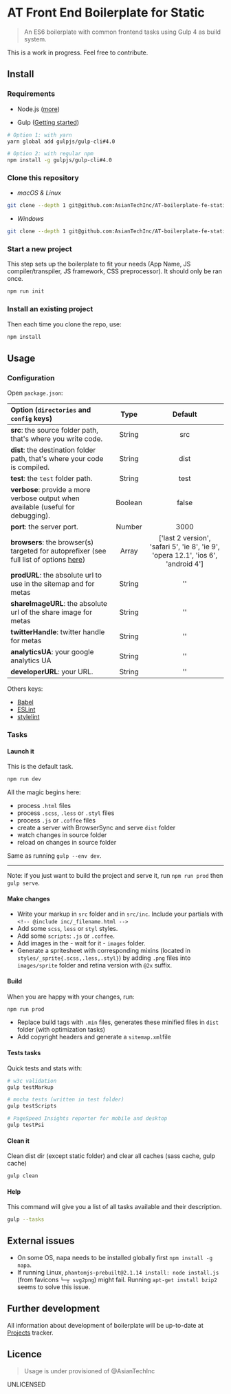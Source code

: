AT Front End Boilerplate for Static
=========================

> An ES6 boilerplate with common frontend tasks using Gulp 4 as build system.

This is a work in progress. Feel free to contribute.

## Install
### Requirements

- Node.js ([more](http://nodejs.org/download/))

- Gulp ([Getting started](https://github.com/gulpjs/gulp/blob/master/docs/getting-started.md#getting-started))

```bash
# Option 1: with yarn
yarn global add gulpjs/gulp-cli#4.0

# Option 2: with regular npm
npm install -g gulpjs/gulp-cli#4.0
```

### Clone this repository

- *macOS & Linux*

```bash
git clone --depth 1 git@github.com:AsianTechInc/AT-boilerplate-fe-static.git && cd AT-boilerplate-fe-static && rm -rf .git
```

- *Windows*

```bash
git clone --depth 1 git@github.com:AsianTechInc/AT-boilerplate-fe-static.git && cd AT-boilerplate-fe-static && rd /s /q .git
```

### Start a new project

This step sets up the boilerplate to fit your needs (App Name, JS compiler/transpiler, JS framework, CSS preprocessor). It should only be ran once.

```bash
npm run init
```

### Install an existing project

Then each time you clone the repo, use:

```bash
npm install
```

## Usage

### Configuration

Open `package.json`:

|Option (`directories` and `config` keys)|Type|Default
|:---------|:---------:|:----------:|
|**src**: the source folder path, that's where you write code.|String|src|
|**dist**: the destination folder path, that's where your code is compiled.|String|dist|
|**test**: the `test` folder path.|String|test|
|**verbose**: provide a more verbose output when available (useful for debugging).|Boolean|false|
|**port**: the server port.|Number|3000|
|**browsers**: the browser(s) targeted for autoprefixer (see full list of options [here](https://github.com/ai/autoprefixer#browsers))|Array|['last 2 version', 'safari 5', 'ie 8', 'ie 9', 'opera 12.1', 'ios 6', 'android 4']|
|**prodURL**: the absolute url to use in the sitemap and for metas|String|''|
|**shareImageURL**: the absolute url of the share image for metas|String|''|
|**twitterHandle**: twitter handle for metas|String|''|
|**analyticsUA**: your google analytics UA|String|''|
|**developerURL**: your URL.|String|''|

Others keys:

* [Babel](https://babeljs.io/docs/usage/babelrc/)
* [ESLint](http://eslint.org/docs/user-guide/configuring)
* [stylelint](https://github.com/stylelint/stylelint/blob/master/docs/user-guide/configuration.md)

### Tasks

#### Launch it

This is the default task.

```bash
npm run dev
```
All the magic begins here:

* process `.html` files
* process `.scss`, `.less` or `.styl` files
* process `.js` or `.coffee` files
* create a server with BrowserSync and serve `dist` folder
* watch changes in source folder
* reload on changes in source folder

Same as running `gulp --env dev`.

---
Note: if you just want to build the project and serve it, run `npm run prod` then `gulp serve`.


#### Make changes

 * Write your markup in `src` folder and in `src/inc`. Include your partials with `<!-- @include inc/_filename.html -->`
 * Add some `scss`, `less` or `styl` styles.
 * Add some `scripts`: `.js` or `.coffee`.
 * Add images in the - wait for it - `images` folder.
 * Generate a spritesheet with corresponding mixins (located in `styles/_sprite{.scss,.less,.styl}`) by adding `.png` files into `images/sprite` folder and retina version with `@2x` suffix.

#### Build

When you are happy with your changes, run:

```bash
npm run prod
```

* Replace build tags with `.min` files, generates these minified files in `dist` folder (with optimization tasks)
* Add copyright headers and generate a `sitemap.xml`file

#### Tests tasks

Quick tests and stats with:

```bash
# w3c validation
gulp testMarkup

# mocha tests (written in test folder)
gulp testScripts

# PageSpeed Insights reporter for mobile and desktop
gulp testPsi
```

#### Clean it

Clean dist dir (except static folder) and clear all caches (sass cache, gulp cache)

```bash
gulp clean
```
#### Help

This command will give you a list of all tasks available and their description.

```bash
gulp --tasks
```

## External issues

* On some OS, napa needs to be installed globally first `npm install -g napa`.
* If running Linux, `phantomjs-prebuilt@2.1.14 install: node install.js` (from favicons `└─┬ svg2png`) might fail. Running `apt-get install bzip2` seems to solve this issue.

## Further development

All information about development of boilerplate will be up-to-date at [Projects](https://github.com/AsianTechInc/AT-boilerplate-fe-static/projects) tracker.

## Licence

> Usage is under provisioned of @AsianTechInc

UNLICENSED
